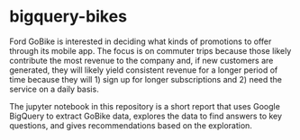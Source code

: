 # bigquery-bikes
Ford GoBike is interested in deciding what kinds of promotions to offer through its mobile app. The focus is on commuter trips because those likely contribute the most revenue to the company and, if new customers are generated, they will likely yield consistent revenue for a longer period of time because they will 1) sign up for longer subscriptions and 2) need the service on a daily basis.

The jupyter notebook in this repository is a short report that uses Google BigQuery to extract GoBike data, explores the data to find answers to key questions, and gives recommendations based on the exploration.
